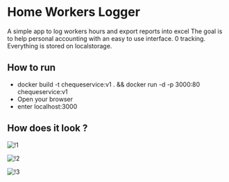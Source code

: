 # Home Workers Logger

A simple app to log workers hours and export reports into excel
The goal is to help personal accounting with an easy to use interface.
0 tracking. Everything is stored on localstorage.

## How to run

- docker build -t chequeservice:v1 . && docker run -d -p 3000:80 chequeservice:v1
- Open your browser
- enter localhost:3000

## How does it look ?

![!1](https://i.imgur.com/uEkPLnr.png)

![!2](https://i.imgur.com/D5qBGuO.png)

![!3](https://i.imgur.com/Rlwm6Ig.png)
